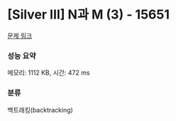 # [Silver III] N과 M (3) - 15651 

[문제 링크](https://www.acmicpc.net/problem/15651) 

### 성능 요약

메모리: 1112 KB, 시간: 472 ms

### 분류

백트래킹(backtracking)

